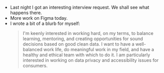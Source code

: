 * Last night I got an interesting interview request. We shall see what happens there.
* More work on Figma today.
* I wrote a bit of a blurb for myself:
    > I'm keenly interested in working hard, on my terms, to balance learning, mentoring, and creating opportunities for sound decisions based on good clean data. I want to have a well-balanced work life, do meaningful work in my field, and have a healthy and ethical team with which to do it. I am particularly interested in working on data privacy and accessibility issues for consumers.
